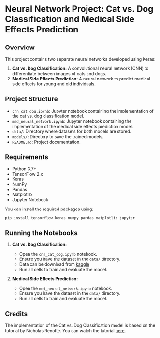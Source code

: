 
# Neural Network Project: Cat vs. Dog Classification and Medical Side Effects Prediction

## Overview

This project contains two separate neural networks developed using Keras:

1. **Cat vs. Dog Classification:** A convolutional neural network (CNN) to differentiate between images of cats and dogs.
2. **Medical Side Effects Prediction:** A neural network to predict medical side effects for young and old individuals.

## Project Structure

- `cnn_cat_dog.ipynb`: Jupyter notebook containing the implementation of the cat vs. dog classification model.
- `med_neural_network.ipynb`: Jupyter notebook containing the implementation of the medical side effects prediction model.
- `data/`: Directory where datasets for both models are stored.
- `models/`: Directory to save the trained models.
- `README.md`: Project documentation.

## Requirements

- Python 3.7+
- TensorFlow 2.x
- Keras
- NumPy
- Pandas
- Matplotlib
- Jupyter Notebook

You can install the required packages using:

```bash
pip install tensorflow keras numpy pandas matplotlib jupyter
```

## Running the Notebooks

1. **Cat vs. Dog Classification:**
    - Open the `cnn_cat_dog.ipynb` notebook.
    - Ensure you have the dataset in the `data/` directory.
    - Data can be download from [kaggle](https://www.kaggle.com/competitions/dogs-vs-cats/data)
    - Run all cells to train and evaluate the model.

2. **Medical Side Effects Prediction:**
    - Open the `med_neural_network.ipynb` notebook.
    - Ensure you have the dataset in the `data/` directory.
    - Run all cells to train and evaluate the model.

## Credits

The implementation of the Cat vs. Dog Classification model is based on the tutorial by Nicholas Renotte. You can watch the tutorial [here](https://youtu.be/qFJeN9V1ZsI?feature=shared).


